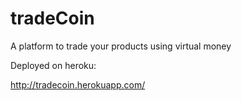 tradeCoin
================

A platform to trade your products using virtual money


Deployed on heroku:
  
  http://tradecoin.herokuapp.com/
  

